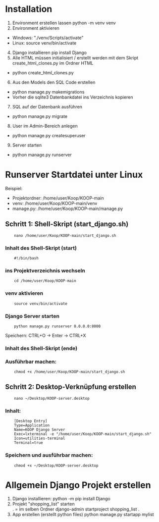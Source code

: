 # Installation

1. Environment erstellen lassen
        python -m venv venv  
2. Environment aktivieren
* Windows: "./venv/Scripts/activate"
* Linux: source venv/bin/activate
4. Django installieren
        pip install Django
5. Alle HTML müssen initialisiert / erstellt werden mit dem Skript create_html_clones.py im Ordner HTML
* python create_html_clones.py
6. Aus den Models den SQL Code erstellen
* python manage.py makemigrations
* Vorher die sqlite3 Datenbankdatei ins Verzeichnis kopieren        
7. SQL auf der Datenbank ausführen
* python manage.py migrate
8. User im Admin-Bereich anlegen
* python manage.py createsuperuser
9. Server starten
* python manage.py runserver


# Runserver Startdatei unter Linux

Beispiel:
* Projektordner: /home/user/Koop/KOOP-main
* venv: /home/user/Koop/KOOP-main/venv
* manage.py: /home/user/Koop/KOOP-main/manage.py

## Schritt 1: Shell-Skript (start_django.sh)
        nano /home/user/Koop/KOOP-main/start_django.sh

### Inhalt des Shell-Skript (start)
        #!/bin/bash

### ins Projektverzeichnis wechseln
        cd /home/user/Koop/KOOP-main

### venv aktivieren
        source venv/bin/activate

### Django Server starten
        python manage.py runserver 0.0.0.0:8000

Speichern: CTRL+O → Enter → CTRL+X

### Inhalt des Shell-Skript (ende)

### Ausführbar machen:
        chmod +x /home/user/Koop/KOOP-main/start_django.sh

## Schritt 2: Desktop-Verknüpfung erstellen
        nano ~/Desktop/KOOP-server.desktop

### Inhalt:
        [Desktop Entry]
        Type=Application
        Name=KOOP Django Server
        Exec=lxterminal -e "/home/user/Koop/KOOP-main/start_django.sh"
        Icon=utilities-terminal
        Terminal=true

### Speichern und ausführbar machen:
        chmod +x ~/Desktop/KOOP-server.desktop

# Allgemein Django Projekt erstellen

1. Django installieren:             python -m pip install Django
2. Projekt "shopping_list" starten  
        . = im selben Ordner
        django-admin startproject shopping_list .
3. App erstellen (erstellt python files)
        python manage.py startapp mylist
